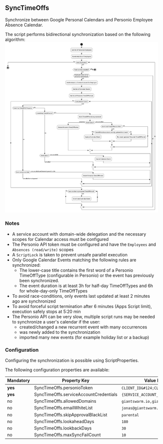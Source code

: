 
## SyncTimeOffs

Synchronize between Google Personal Calendars and Personio Employee Absence Calendar.

The script performs bidirectional synchronization based on the following algorithm:
![SyncTimeOffs Algorithm Action Diagram](./sync-timeoffs.svg)

### Notes

* A service account with domain-wide delegation and the necessary scopes for Calendar access must be configured
* The Personio API token must be configured and have the `Employees` and `Absences (read/write)` scopes 
* A `ScriptLock` is taken to prevent unsafe parallel execution
* Only Google Calendar Events matching the following rules are synchronized:
  * The lower-case title contains the first word of a Personio TimeOffType (configurable in Personio) or the event has previously been synchronized.
  * The event duration is at least 3h for half-day TimeOffTypes and 6h for whole-day-only TimeOffTypes
* To avoid race-conditions, only events last updated at least 2 minutes ago are synchronized
* To avoid forceful script termination after 6 minutes (Apps Script limit), execution safely stops at 5:20 min
* The Personio API can be very slow, multiple script runs may be needed to synchronize a user's calendar if the user:
  * created/changed a new recurrent event with many occurrences
  * was newly added to the synchronization
  * imported many new events (for example holiday list or a backup)


### Configuration

Configuring the synchronization is possible using ScriptProperties.

The following configuration properties are available:

| Mandatory | Property Key                             | Value Example or Default                        |
|-----------|------------------------------------------|-------------------------------------------------|
| **yes**   | SyncTimeOffs.personioToken               | `CLIENT_ID&#124;CLIENT_SECRET`                  |
| **yes**   | SyncTimeOffs.serviceAccountCredentials   | `{SERVICE_ACCOUNT_CREDENTIALS_FILE_CONTENT...}` |
| no        | SyncTimeOffs.allowedDomains              | `giantswarm.io,giantswarm.com`                  |
| no        | SyncTimeOffs.emailWhiteList              | `jonas@giantswarm.io,marcel@giantswarm.io`      |
| no        | SyncTimeOffs.skipApprovalBlackList       | `parental`                                      |
| no        | SyncTimeOffs.lookaheadDays               | `180`                                           |
| no        | SyncTimeOffs.lookbackDays                | `30`                                            |
| no        | SyncTimeOffs.maxSyncFailCount            | `10`                                            |


